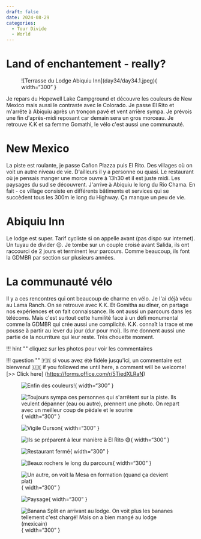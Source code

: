 ```yaml
---
draft: false 
date: 2024-08-29
categories:
  - Tour Divide
  - World
---
```


#  Land of enchantement - really?

<figure markdown>
![Terrasse du Lodge Abiquiu Inn](day34/day34.1.jpeg){ width=“300” }
</figure>

Je repars du Hopewell Lake Campground et découvre les couleurs de New Mexico mais aussi le contraste avec le Colorado. Je passe El Rito et m'arrête à Abiquiu après un tronçon pavé et vent arrière sympa. Je prévois une fin d'après-midi reposant car demain sera un gros morceau. Je retrouve K.K et sa femme Gomathi, le vélo c'est aussi une communauté.

<!-- more -->


# New Mexico

La piste est roulante, je passe Cañon Plazza puis El Rito. Des villages où on voit un autre niveau de vie. D'ailleurs il y a personne ou quasi. Le restaurant où je pensais manger une morce ouvre à 13h30 et il est juste midi. Les paysages du sud se découvrent. J'arrive à Abiquiu le long du Rio Chama. En fait - ce village consiste en différents bâtiments et services qui se succèdent tous les 300m le long du Highway. Ça manque un peu de vie.

# Abiquiu Inn

Le lodge est super. Tarif cycliste si on appelle avant (pas dispo sur internet). Un tuyau de divider 😉. Je tombe sur un couple croisé avant Salida, ils ont raccourci de 2 jours et terminent leur parcours. Comme beaucoup, ils font la GDMBR par section sur plusieurs années.

# La communauté vélo

Il y a ces rencontres qui ont beaucoup de charme en vélo. Je l'ai déjà vécu au Lama Ranch. On se retrouve avec K.K. Et Gomitha au dîner, on partage nos expériences et on fait connaissance. Ils ont aussi un parcours dans les télécoms. Mais c'est surtout cette humilité face à un défi monumental comme la GDMBR qui crée aussi une complicité. K.K. connaît la trace et me pousse à partir au lever du jour (dur pour moi). Ils me donnent aussi une partie de la nourriture qui leur reste. Très chouette moment.


!!! hint ""
    cliquez sur les photos pour voir les commentaires

!!! question ""
    🇫🇷 si vous avez été fidèle jusqu'ici, un commentaire est bienvenu! 🇺🇸 if you followed me until here, a comment will be welcome! [>> Click here]
(https://forms.office.com/r/5TiedXLRaN)

<figure markdown>

![Enfin des couleurs!](day34/day34.2.jpeg){ width=“300” }

![Toujours sympa ces personnes qui s'arrêtent sur la piste. Ils veulent dépanner (eau ou autre), prennent une photo. On repart avec un meilleur coup de pédale et le sourire](day34/day34.3.jpeg){ width=“300” }

![Vigile Ourson](day34/day34.4.jpeg){ width=“300” }

![Ils se préparent à leur manière à El Rito 😅](day34/day34.5.jpeg){ width=“300” }

![Restaurant fermé](day34/day34.6.jpeg){ width=“300” }

![Beaux rochers le long du parcours](day34/day34.7.jpeg){ width=“300” }

![Un autre, on voit la Mesa en formation (quand ça devient plat)](day34/day34.8.jpeg){ width=“300” }

![Paysage](day34/day34.9.jpeg){ width=“300” }

![Banana Split en arrivant au lodge. On voit plus les bananes tellement c'est chargé! Mais on a bien mangé au lodge (mexicain)](day34/day34.10.jpeg){ width=“300” }

</figure>


